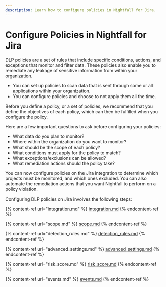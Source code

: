 ```yaml
---
description: Learn how to configure policies in Nightfall for Jira.
---
```


# Configure Policies in Nightfall for Jira

DLP policies are a set of rules that include specific conditions, actions, and exceptions that monitor and filter data. These policies also enable you to remediate any leakage of sensitive information from within your organization.

* You can set up policies to scan data that is sent through some or all applications within your organization.&#x20;
* You can configure policies and choose to not apply them all the time.

Before you define a policy, or a set of policies, we recommend that you define the objectives of each policy, which can then be fulfilled when you configure the policy.

Here are a few important questions to ask before configuring your policies:

* What data do you plan to monitor?
* Where within the organization do you want to monitor?
* What should be the scope of each policy?
* What conditions must apply for the policy to match?
* What exceptions/exclusions can be allowed?
* What remediation actions should the policy take?

You can now configure policies on the Jira integration to determine which projects must be monitored, and which ones excluded. You can also automate the remediation actions that you want Nightfall to perform on a policy violation.

Configuring DLP policies on Jira involves the following steps:

{% content-ref url="integration.md" %}
[integration.md](integration.md)
{% endcontent-ref %}

{% content-ref url="scope.md" %}
[scope.md](scope.md)
{% endcontent-ref %}

{% content-ref url="detection_rules.md" %}
[detection\_rules.md](detection_rules.md)
{% endcontent-ref %}

{% content-ref url="advanced_settings.md" %}
[advanced\_settings.md](advanced_settings.md)
{% endcontent-ref %}

{% content-ref url="risk_score.md" %}
[risk\_score.md](risk_score.md)
{% endcontent-ref %}

{% content-ref url="events.md" %}
[events.md](events.md)
{% endcontent-ref %}



